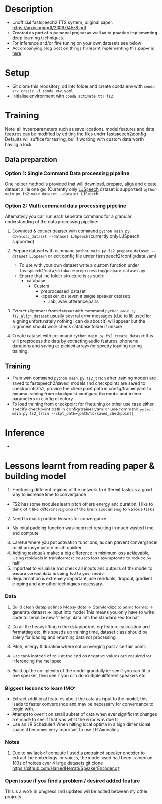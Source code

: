 # Description

- Unofficial fastspeech2 TTS system, original paper: https://arxiv.org/pdf/2006.04558.pdf
- Created as part of a personal project as well as to practice implementing deep learning techniques.
- For inference and/or fine tuning on your own datasets see below
- Accompanying blog post on things I'v learnt implementing this paper is [here](https://torphix.github.io/blog/fastpages/jupyter/2022/01/24/Fastspeech.html)
# Setup

- Git clone this repository, cd into folder and create conda env with `conda env create -f conda_env.yaml`
- Initialise environment with `conda activate tts_fs2`

# Training
Note: all hyperparameters such as save locations, model features and data features can be modified by editing the files under fastspeech2/config
Defaults will suffice for testing, but if working with custom data worth having a look.

## Data preparation

### Option 1: Single Command Data processing pipeline
One helper method is provided that will download, prepare, align and create dataset all in one go: (Currently only [LJSpeech](https://keithito.com/LJ-Speech-Dataset/) dataset is supported)
 `python main.py fs2_make_dataset --dataset LJSpeech` 

### Option 2: Multi command data processing pipeline
Alternativly you can run each seperate command for a granular understanding of the data processing pipeline:
1. Download & extract dataset with command `python main.py download_dataset --dataset LJSpeech` (currently only LJSpeech supported)
2. Prepare dataset with command `python main.py fs2_prepare_dataset --dataset LJSpeech` or edit config file under fastspeech2/config/data.yaml
   - To use with your own dataset write a custom function under `fastspeech2/data/database/preprocessing/prepare_dataset.py`
   - Ensure that the folder structure is as such:
     - database
       - Custom
         - preprocessed_dataset
         - {speaker_id} (even if single speaker dataset)
           - .lab, .wav utterance pairs

3. Extract alignment from dataset with command `python main.py fs2_align_dataset` usually several error messages (due to lib used for aligning unfortunately nothing I can do about it) will appear but the alignment should work check database folder if unsure
4. Create dataset with command `python main.py fs2_create_dataset` this will preprocess the data by extracting audio features, phoneme durations and saving as pickled arrays for speedy loading during training.

## Training
- Train with command `python main.py fs2_train` after training models are saved to fastspeech2/saved_models and checkpoints are saved to checkpoints/fs2, provide the checkpoint path in config/trainer.yaml to resume training from checkpoint configure the model and trainer parameters in config directory
- To load training from checkpoint for finetuning or other use case either specify checkpoint path in config/trainer.yaml or use command
`python main.py fs2_train --ckpt_path={path/to/saved_checkpoint}`

# Inference

- 

# Lessons learnt from reading paper & building model
1. Finetuning different regions of the network to different tasks is a good way to increase time to convergance
  - FS2 has some modules learn pitch others energy and duration, I like to think of it like different regions of the brain specialising to various tasks
2. Need to mask padded tensors for convergance
  - My inital padding function was incorrect resulting in much wasted time and compute
3. Careful where you put activation functions, as can prevent convergance! or hit an asympotote much quicker
4. Adding residuals makes a big difference in minimum loss achievable, Using residuals in transformers causes loss asymptomte to reduce by half
5. Important to visualise and check all inputs and outputs of the model to ensure correct data is being fed to your model
6. Regularisation is extremely important, use residuals, dropout, gradient clipping and any other techniques necessary.
### Data
1. Build clean datapipelines
    Messy data -> Standardize to same format -> generate dataset -> input into model
    This means you only have to write code to serialize new 'messy' data into the standardized format
2. Do all the heavy lifting in the datapipeline, eg: feature calculation and formatting etc. this speeds up training time, dataset class should be solely for loading and returning data not
    processing

3. Pitch, energy & duration where not converging past a certain point:

4. Use tanh instead of relu at the end as negative values are required for inferencing the mel spec
5. Build up the complexity of the model graudally ie: see if you can fit to one speaker, then see if you can do multiple different speakers etc

### Biggest lessons to learn IMO:

- Extract additional features about the data as input to the model, this leads to faster convergance and may be necessary for convergance to begin with.
- Attempt to overfit on small subset of data when ever significant changes are made to see if that was what the error was due to
- Use an LR Scheduler! When hitting local optima in a high dimensional space it becomes very important to use LR Annealing 
### Notes
1. Due to my lack of compute I used a pretrained speaker encoder to extract the embedings for voices, the model used had been trained on 100s of voices over 4 large datasets
    git clone https://github.com/HamedHemati/SpeakerEncoder.git


### Open issue if you find a problem / desired added feature
This is a work in progress and updates will be added between my other projects
